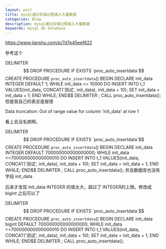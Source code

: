 ```yaml
---
layout: post
title: mysql通过存储过程插入大量数据
categories: Blog
description: mysql通过存储过程插入大量数据
keywords: mysql db database
---
```

https://www.jianshu.com/p/7d7e45eef622

参考这个

DELIMITER $$
DROP PROCEDURE IF EXISTS `proc_auto_insertdata`$$
CREATE PROCEDURE `proc_auto_insertdata`()
BEGIN
DECLARE init_data INTEGER DEFAULT 1;
WHILE init_data <= 10000 DO
INSERT INTO t_1 VALUES(init_data, CONCAT('测试', init_data), init_data + 10);
SET init_data = init_data + 1;
END WHILE;
END$$
DELIMITER ;
CALL proc_auto_insertdata();
但是我自己的表总是报错

Data truncation: Out of range value for column 'init_data' at row 1

看上去没毛病啊。

DELIMITER $$
DROP PROCEDURE IF EXISTS `proc_auto_insertdata`$$
CREATE PROCEDURE `proc_auto_insertdata`()
BEGIN
DECLARE init_data INTEGER DEFAULT 700000000000000000;
WHILE init_data <=700000000000000010 DO
INSERT INTO t_1 VALUES(init_data, CONCAT('测试', init_data), init_data + 10);
SET init_data = init_data + 1;
END WHILE;
END$$
DELIMITER ;
CALL proc_auto_insertdata();
并且数据库也没有字段 init_data

后来才发现  init_data INTEGER  的值太大，超过了 INTEGER的上限。修改成 bigint 之后可以了

DELIMITER $$
DROP PROCEDURE IF EXISTS `proc_auto_insertdata`$$
CREATE PROCEDURE `proc_auto_insertdata`()
BEGIN
DECLARE init_data bigint DEFAULT 700000000000000000;
WHILE init_data <=700000000000000010 DO
INSERT INTO t_1 VALUES(init_data, CONCAT('测试', init_data), init_data + 10);
SET init_data = init_data + 1;
END WHILE;
END$$
DELIMITER ;
CALL proc_auto_insertdata();
 

